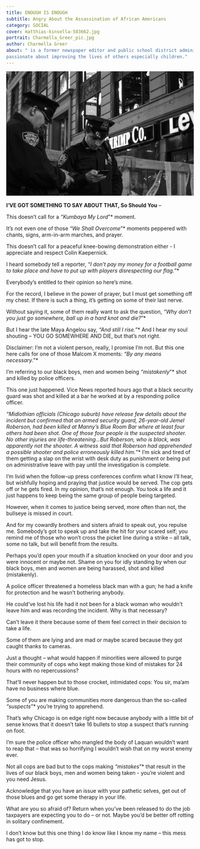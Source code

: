 ```yaml
---
title: ENOUGH IS ENOUGH
subtitle: Angry About the Assassination of African Americans
category: SOCIAL
cover: matthias-kinsella-583662.jpg
portrait: Charmella_Greer_pic.jpg
author: Charmella Greer
about: " is a former newspaper editor and public school district administrator who’s
passionate about improving the lives of others especially children."
---
```


![unsplash.com](./matthias-kinsella-583662.jpg)

**I’VE GOT SOMETHING TO SAY ABOUT THAT, So Should You** – 

This doesn’t call for a *“Kumbaya My Lord*”* moment.

It’s not even one of those *“We Shall Overcome*”* moments peppered with chants, signs, arm-in-arm marches, and prayer. 

This doesn’t call for a peaceful knee-bowing demonstration either - I appreciate and respect Colin Kaepernick. 

I heard somebody tell a reporter, *“I don’t pay my money for a football game to take place and have to put up with players disrespecting our flag.*”* 

Everybody’s entitled to their opinion so here’s mine.

For the record, I believe in the power of prayer, but I must get something off my chest. If there is such a thing, it’s getting on some of their last nerve. 

Without saying it, some of them really want to ask the question, *“Why don’t you just go somewhere, ball up in a hard knot and die?*”* 

But I hear the late Maya Angelou say, *“And still I rise.*”* And I hear my soul shouting – YOU GO SOMEWHERE AND DIE, but that’s not right.

Disclaimer: I’m not a violent person, really, I promise I’m not. But this one here calls for one of those Malcom X moments: *“By any means necessary.*”* 

I’m referring to our black boys, men and women being *“mistakenly*”* shot and killed by police officers. 

This one just happened. Vice News reported hours ago that a black security guard was shot and killed at a bar he worked at by a responding police officer.

*“Midlothian officials (Chicago suburb) have release few details about the incident but confirmed that an armed security guard, 26-year-old Jemel Roberson, had been killed at Manny’s Blue Room Bar where at least four others had been shot. One of those four people is the suspected shooter. No other injuries are life-threatening…But Roberson, who is black, was apparently not the shooter. A witness said that Roberson had apprehended a possible shooter and police erroneously killed him.*”*
I’m sick and tired of them getting a slap on the wrist with desk duty as punishment or being put on administrative leave with pay until the investigation is complete. 

I’m livid when the follow-up press conferences confirm what I know I’ll hear, but wishfully hoping and praying that justice would be served. 
The cop gets off or he gets fired. In my opinion, that’s not enough. You took a life and it just happens to keep being the same group of people being targeted. 

However, when it comes to justice being served, more often than not, the bullseye is missed in court. 

And for my cowardly brothers and sisters afraid to speak out, you repulse me. Somebody’s got to speak up and take the hit for your scared self; you remind me of those who won’t cross the picket line during a strike – all talk, some no talk, but will benefit from the results. 

Perhaps you’d open your mouth if a situation knocked on your door and you were innocent or maybe not. Shame on you for idly standing by when our black boys, men and women are being harassed, shot and killed (mistakenly). 

A police officer threatened a homeless black man with a gun; he had a knife for protection and he wasn’t bothering anybody. 

He could’ve lost his life had it not been for a black woman who wouldn’t leave him and was recording the incident. Why is that necessary?

Can’t leave it there because some of them feel correct in their decision to take a life. 

Some of them are lying and are mad or maybe scared because they got caught thanks to cameras. 

Just a thought – what would happen if minorities were allowed to purge their community of cops who kept making those kind of mistakes for 24 hours with no repercussions? 

That’ll never happen but to those crocket, intimidated cops: You sir, ma’am have no business where blue. 

Some of you are making communities more dangerous than the so-called *“suspects*”* you’re trying to apprehend. 

That’s why Chicago is on edge right now because anybody with a little bit of sense knows that it doesn’t take 16 bullets to stop a suspect that’s running on foot. 

I’m sure the police officer who mangled the body of Laquan wouldn’t want to reap that – that was so horrifying I wouldn’t wish that on my worst enemy ever. 

Not all cops are bad but to the cops making *“mistakes*”* that result in the lives of our black boys, men and women being taken - you’re violent and you need Jesus. 

Acknowledge that you have an issue with your pathetic selves, get out of those blues and go get some therapy in your life. 

What are you so afraid of? Return when you’ve been released to do the job taxpayers are expecting you to do – or not. Maybe you’d be better off rotting in solitary confinement. 

I don’t know but this one thing I do know like I know my name – this mess has got to stop. 
